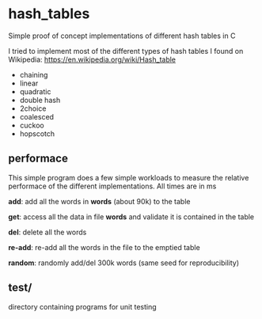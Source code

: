 # hash_tables
Simple proof of concept implementations of different hash tables in C

I tried to implement most of the different types of hash tables I found on
Wikipedia: https://en.wikipedia.org/wiki/Hash_table

- chaining
- linear
- quadratic
- double hash
- 2choice
- coalesced
- cuckoo
- hopscotch


## performace
This simple program does a few simple workloads to measure the relative 
performace of the different implementations. All times are in ms

**add**: add all the words in **words** (about 90k) to the table

**get**: access all the data in file **words** and validate it is contained
in the table

**del**: delete all the words

**re-add**: re-add all the words in the file to the emptied table

**random**: randomly add/del 300k words (same seed for reproducibility)

## test/

directory containing programs for unit testing
